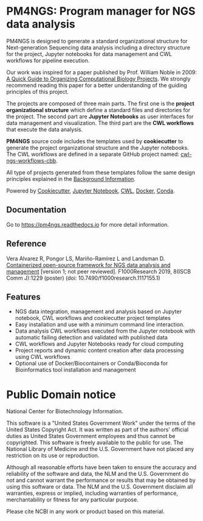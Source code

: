 PM4NGS: Program manager for NGS data analysis
=============================================

PM4NGS is designed to generate a standard organizational structure for Next-generation Sequencing
data analysis including a directory structure for the project, Jupyter notebooks for data management and CWL workflows
for pipeline execution.

Our work was inspired for a paper published by Prof. William Noble in 2009:
[A Quick Guide to Organizing Computational Biology Projects](https://journals.plos.org/ploscompbiol/article?id=10.1371/journal.pcbi.1000424). 
We strongly recommend reading this paper for a better understanding of the guiding principles of this project.

The projects are composed of three main parts. The first one is the **project organizational structure** which
define a standard files and directories for the project. The second part are **Jupyter Notebooks** as user
interfaces for data management and visualization. The third part are the **CWL workflows** that execute the data
analysis.

**PM4NGS** source code includes the templates used by **cookiecutter** to generate the project
organizational structure and the Jupyter notebooks. The CWL workflows are defined in a separate GitHub project named:
[cwl-ngs-workflows-cbb](https://github.com/ncbi/cwl-ngs-workflows-cbb).

All type of projects generated from these templates follow the same design principles explained in the
[Background Information](https://pm4ngs.readthedocs.io/en/latest/background_information.html).

Powered by [Cookiecutter](https://github.com/audreyr/cookiecutter), 
[Jupyter Notebook](https://jupyter.org/), [CWL](https://www.commonwl.org/), [Docker](https://www.docker.com), 
[Conda]().

Documentation
-------------

Go to https://pm4ngs.readthedocs.io for more detail information.

Reference
---------

Vera Alvarez R, Pongor LS, Mariño-Ramírez L and Landsman D. [Containerized open-source framework for NGS data analysis and management](https://f1000research.com/posters/8-1229) [version 1; not peer reviewed]. F1000Research 2019, 8(ISCB Comm J):1229 (poster) (doi: 10.7490/f1000research.1117155.1)

Features
---------
* NGS data integration, management and analysis based on Jupyter notebook, CWL workflows and cookiecutter project templates
* Easy installation and use with a minimum command line interaction.
* Data analysis CWL workflows executed from the Jupyter notebook with automatic failing detection and validated with published data
* CWL workflows and Jupyter Notebooks ready for cloud computing
* Project reports and dynamic content creation after data processing using CWL workflows
* Optional use of Docker/Biocontainers or Conda/Bioconda for Bioinformatics tool installation and management

    
Public Domain notice
====================

National Center for Biotechnology Information.

This software is a "United States Government Work" under the terms of the United States
Copyright Act. It was written as part of the authors' official duties as United States
Government employees and thus cannot be copyrighted. This software is freely available
to the public for use. The National Library of Medicine and the U.S. Government have not
 placed any restriction on its use or reproduction.

Although all reasonable efforts have been taken to ensure the accuracy and reliability
of the software and data, the NLM and the U.S. Government do not and cannot warrant the
performance or results that may be obtained by using this software or data. The NLM and
the U.S. Government disclaim all warranties, express or implied, including warranties
of performance, merchantability or fitness for any particular purpose.

Please cite NCBI in any work or product based on this material.
    
